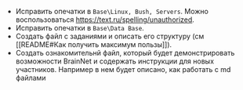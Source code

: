- Исправить опечатки в `Base\Linux, Bush, Servers`. Можно воспользоваться https://text.ru/spelling/unauthorized.
- Исправить опечатки в `Base\Data Base`. 
- Создать файл с заданиями и описать его структуру (см [[README#Как получить максимум пользы]]).
- Создать ознакомительнй файл, который будет демонстрировать возможности BrainNet и содержать инструкции для новых участников. Например в нем будет описано, как работать с md файлами